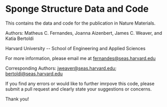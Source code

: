 # Sponge Structure Data and Code
This contains the data and code for the publication in Nature Materials.

Authors: Matheus C. Fernandes, Joanna Aizenbert, James C. Weaver, and Katia Bertoldi

Harvard University -- School of Engineering and Applied Sciences

For more information, please email me at fernandes@seas.harvard.edu

Corresponding Authors: jweaver@seas.harvard.edu; bertoldi@seas.harvard.edu

If you find any errors or would like to further imrpove this code, please submit a pull request and clearly state your suggestions or concerns. 

Thank you!